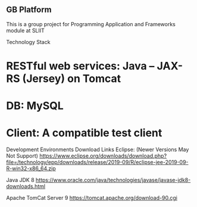 ## GB Platform

This is a group project for Programming Application and Frameworks module at SLIIT

Technology Stack 
# RESTful web services: Java – JAX-RS (Jersey) on Tomcat 
# DB: MySQL 
# Client: A compatible test client

Development Environments Download Links
Eclipse: (Newer Versions May Not Support)
https://www.eclipse.org/downloads/download.php?file=/technology/epp/downloads/release/2019-09/R/eclipse-jee-2019-09-R-win32-x86_64.zip

Java JDK 8
https://www.oracle.com/java/technologies/javase/javase-jdk8-downloads.html

Apache TomCat Server 9
https://tomcat.apache.org/download-90.cgi
